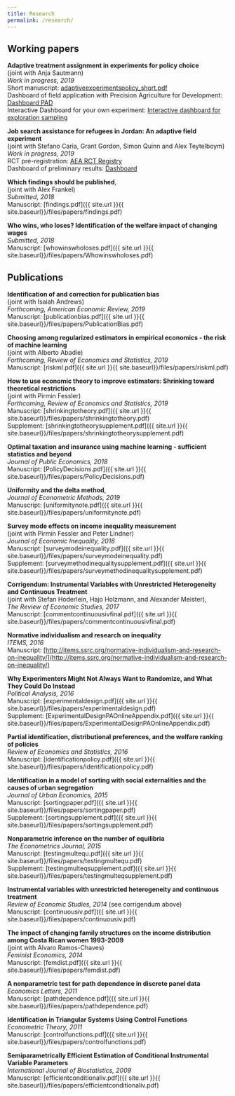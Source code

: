```yaml
---
title: Research
permalink: /research/
---
```


## Working papers

**Adaptive treatment assignment in experiments for policy choice**  
  (joint with Anja Sautmann)  
  *Work in progress, 2019*  
  Short manuscript: [adaptiveexperimentspolicy_short.pdf](/home/files/papers/adaptiveexperimentspolicy_short.pdf)  
  Dashboard of field application with Precision Agriculture for Development: [Dashboard PAD](/home/files/other/reproducible_analysis_precision_ag.html)  
  Interactive Dashboard for your own experiment: [Interactive dashboard for exploration sampling](https://maxkasy.shinyapps.io/exploration_sampling_dashboard/)  

**Job search assistance for refugees in Jordan: An adaptive field experiment**  
  (joint with Stefano Caria, Grant Gordon, Simon Quinn and Alex Teytelboym)  
  *Work in progress, 2019*  
  RCT pre-registration: [AEA RCT Registry](https://www.socialscienceregistry.org/trials/3870)  
  Dashboard of preliminary results: [Dashboard](/home/files/other/reproducible_analysis_jordan.html)  
  
**Which findings should be published**,   
  (joint with Alex Frankel)  
  *Submitted, 2018*  
  Manuscript: [findings.pdf]({{ site.url }}{{ site.baseurl}}/files/papers/findings.pdf)  
  
**Who wins, who loses? Identification of the welfare impact of changing wages**  
  *Submitted, 2018*  
  Manuscript: [whowinswholoses.pdf]({{ site.url }}{{ site.baseurl}}/files/papers/Whowinswholoses.pdf)  


## Publications

**Identification of and correction for publication bias**  
  (joint with Isaiah Andrews)  
  *Forthcoming, American Economic Review, 2019*  
  Manuscript: [publicationbias.pdf]({{ site.url }}{{ site.baseurl}}/files/papers/PublicationBias.pdf)  
  
**Choosing among regularized estimators in empirical economics - the risk of machine learning**  
  (joint with Alberto Abadie)  
  *Forthcoming, Review of Economics and Statistics, 2019*  
  Manuscript: [riskml.pdf]({{ site.url }}{{ site.baseurl}}/files/papers/riskml.pdf)  
  
**How to use economic theory to improve estimators: Shrinking toward theoretical restrictions**  
  (joint with Pirmin Fessler)  
  *Forthcoming, Review of Economics and Statistics, 2019*   
  Manuscript: [shrinkingtotheory.pdf]({{ site.url }}{{ site.baseurl}}/files/papers/shrinkingtotheory.pdf)  
  Supplement: [shrinkingtotheorysupplement.pdf]({{ site.url }}{{ site.baseurl}}/files/papers/shrinkingtotheorysupplement.pdf)  

**Optimal taxation and insurance using machine learning - sufficient statistics and beyond**  
  *Journal of Public Economics, 2018*  
  Manuscript: [PolicyDecisions.pdf]({{ site.url }}{{ site.baseurl}}/files/papers/PolicyDecisions.pdf)    

**Uniformity and the delta method**,  
  *Journal of Econometric Methods, 2019*   
  Manuscript: [uniformitynote.pdf]({{ site.url }}{{ site.baseurl}}/files/papers/uniformitynote.pdf)  
  
**Survey mode effects on income inequality measurement**   
  (joint with Pirmin Fessler and Peter Lindner)    
  *Journal of Economic Inequality, 2018*  
  Manuscript: [surveymodeinequality.pdf]({{ site.url }}{{ site.baseurl}}/files/papers/surveymodeinequality.pdf)  
  Supplement: [surveymethodinequalitysupplement.pdf]({{ site.url }}{{ site.baseurl}}/files/papers/surveymethodinequalitysupplement.pdf)  
    
**Corrigendum: Instrumental Variables with Unrestricted Heterogeneity and Continuous Treatment**   
  (joint with Stefan Hoderlein, Hajo Holzmann, and Alexander Meister),  
  *The Review of Economic Studies, 2017*  
  Manuscript: [commentcontinuousivfinal.pdf]({{ site.url }}{{ site.baseurl}}/files/papers/commentcontinuousivfinal.pdf) 
  
**Normative individualism and research on inequality**  
  *ITEMS, 2016*  
  Manuscript: [http://items.ssrc.org/normative-individualism-and-research-on-inequality/](http://items.ssrc.org/normative-individualism-and-research-on-inequality/)
  
**Why Experimenters Might Not Always Want to Randomize, and What They Could Do Instead**  
  *Political Analysis, 2016*  
  Manuscript: [experimentaldesign.pdf]({{ site.url }}{{ site.baseurl}}/files/papers/experimentaldesign.pdf)  
  Supplement: [ExperimentalDesignPAOnlineAppendix.pdf]({{ site.url }}{{ site.baseurl}}/files/papers/ExperimentalDesignPAOnlineAppendix.pdf)  
  
**Partial identification, distributional preferences, and the welfare ranking of policies**  
  *Review of Economics and Statistics, 2016*  
  Manuscript: [identificationpolicy.pdf]({{ site.url }}{{ site.baseurl}}/files/papers/identificationpolicy.pdf)  
  
**Identification in a model of sorting with social externalities and the causes of urban segregation**  
  *Journal of Urban Economics, 2015*  
  Manuscript: [sortingpaper.pdf]({{ site.url }}{{ site.baseurl}}/files/papers/sortingpaper.pdf)  
  Supplement: [sortingsupplement.pdf]({{ site.url }}{{ site.baseurl}}/files/papers/sortingsupplement.pdf) 
  
**Nonparametric inference on the number of equilibria**  
  *The Econometrics Journal, 2015*   
  Manuscript: [testingmultequ.pdf]({{ site.url }}{{ site.baseurl}}/files/papers/testingmultequ.pdf)  
  Supplement: [testingmulteqsupplement.pdf]({{ site.url }}{{ site.baseurl}}/files/papers/testingmulteqsupplement.pdf) 
  
**Instrumental variables with unrestricted heterogeneity and continuous treatment**  
  *Review of Economic Studies, 2014*  (see corrigendum above)  
  Manuscript: [continuousiv.pdf]({{ site.url }}{{ site.baseurl}}/files/papers/continuousiv.pdf)  
  
**The impact of changing family structures on the income distribution among Costa Rican women 1993-2009**  
  (joint with Alvaro Ramos-Chaves)  
  *Feminist Economics, 2014*  
  Manuscript: [femdist.pdf]({{ site.url }}{{ site.baseurl}}/files/papers/femdist.pdf)  
  
**A nonparametric test for path dependence in discrete panel data**  
  *Economics Letters, 2011*   
  Manuscript: [pathdependence.pdf]({{ site.url }}{{ site.baseurl}}/files/papers/pathdependence.pdf) 
  
**Identification in Triangular Systems Using Control Functions**  
  *Econometric Theory, 2011*   
  Manuscript: [controlfunctions.pdf]({{ site.url }}{{ site.baseurl}}/files/papers/controlfunctions.pdf)  
  
**Semiparametrically Efficient Estimation of Conditional Instrumental Variable Parameters**  
  *International Journal of Biostatistics, 2009*   
  Manuscript: [efficientconditionaliv.pdf]({{ site.url }}{{ site.baseurl}}/files/papers/efficientconditionaliv.pdf)    



 
 